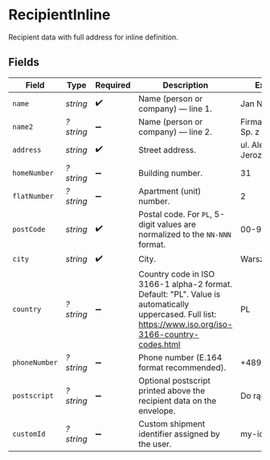# RecipientInline

Recipient data with full address for inline definition.


## Fields

| Field                                                                                                                                                   | Type                                                                                                                                                    | Required                                                                                                                                                | Description                                                                                                                                             | Example                                                                                                                                                 |
| ------------------------------------------------------------------------------------------------------------------------------------------------------- | ------------------------------------------------------------------------------------------------------------------------------------------------------- | ------------------------------------------------------------------------------------------------------------------------------------------------------- | ------------------------------------------------------------------------------------------------------------------------------------------------------- | ------------------------------------------------------------------------------------------------------------------------------------------------------- |
| `name`                                                                                                                                                  | *string*                                                                                                                                                | :heavy_check_mark:                                                                                                                                      | Name (person or company) — line 1.                                                                                                                      | Jan Nowak                                                                                                                                               |
| `name2`                                                                                                                                                 | *?string*                                                                                                                                               | :heavy_minus_sign:                                                                                                                                      | Name (person or company) — line 2.                                                                                                                      | Firma Testowa Sp. z o.o.                                                                                                                                |
| `address`                                                                                                                                               | *string*                                                                                                                                                | :heavy_check_mark:                                                                                                                                      | Street address.                                                                                                                                         | ul. Aleje Jerozolimskie                                                                                                                                 |
| `homeNumber`                                                                                                                                            | *?string*                                                                                                                                               | :heavy_minus_sign:                                                                                                                                      | Building number.                                                                                                                                        | 31                                                                                                                                                      |
| `flatNumber`                                                                                                                                            | *?string*                                                                                                                                               | :heavy_minus_sign:                                                                                                                                      | Apartment (unit) number.                                                                                                                                | 2                                                                                                                                                       |
| `postCode`                                                                                                                                              | *string*                                                                                                                                                | :heavy_check_mark:                                                                                                                                      | Postal code. For `PL`, 5-digit values are normalized to the `NN-NNN` format.                                                                            | 00-999                                                                                                                                                  |
| `city`                                                                                                                                                  | *string*                                                                                                                                                | :heavy_check_mark:                                                                                                                                      | City.                                                                                                                                                   | Warszawa                                                                                                                                                |
| `country`                                                                                                                                               | *?string*                                                                                                                                               | :heavy_minus_sign:                                                                                                                                      | Country code in ISO 3166-1 alpha-2 format. Default: "PL". Value is automatically uppercased. Full list: https://www.iso.org/iso-3166-country-codes.html | PL                                                                                                                                                      |
| `phoneNumber`                                                                                                                                           | *?string*                                                                                                                                               | :heavy_minus_sign:                                                                                                                                      | Phone number (E.164 format recommended).                                                                                                                | +48999999999                                                                                                                                            |
| `postscript`                                                                                                                                            | *?string*                                                                                                                                               | :heavy_minus_sign:                                                                                                                                      | Optional postscript printed above the recipient data on the envelope.                                                                                   | Do rąk własnych                                                                                                                                         |
| `customId`                                                                                                                                              | *?string*                                                                                                                                               | :heavy_minus_sign:                                                                                                                                      | Custom shipment identifier assigned by the user.                                                                                                        | my-id-1113                                                                                                                                              |